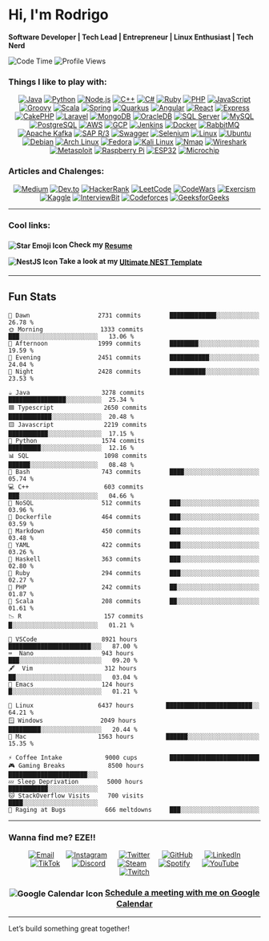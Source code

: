 # Hi, I'm Rodrigo  
**Software Developer | Tech Lead | Entrepreneur | Linux Enthusiast | Tech Nerd** 

![Code Time](http://img.shields.io/badge/Code%20Time-2%2C478%20hrs%2041%20mins-blue)     ![Profile Views](http://img.shields.io/badge/Profile%20Views-255-blue)

### Things I like to play with:
<p align="center">
  <a href="https://www.oracle.com/java/" target="_blank"><img alt="Java" src="https://img.shields.io/badge/-Java-007396?style=flat-square&logo=java&logoColor=white" /></a>
  <a href="https://www.python.org/" target="_blank"><img alt="Python" src="https://img.shields.io/badge/-Python-3776AB?style=flat-square&logo=python&logoColor=white" /></a>
  <a href="https://nodejs.org/" target="_blank"><img alt="Node.js" src="https://img.shields.io/badge/-Node.js-43853d?style=flat-square&logo=node.js&logoColor=white" /></a>
  <a href="https://isocpp.org/" target="_blank"><img alt="C++" src="https://img.shields.io/badge/-C++-00599C?style=flat-square&logo=c%2B%2B&logoColor=white" /></a>
  <a href="https://learn.microsoft.com/en-us/dotnet/csharp/" target="_blank"><img alt="C#" src="https://img.shields.io/badge/-C%23-239120?style=flat-square&logo=c-sharp&logoColor=white" /></a>
  <a href="https://www.ruby-lang.org/" target="_blank"><img alt="Ruby" src="https://img.shields.io/badge/-Ruby-CC342D?style=flat-square&logo=ruby&logoColor=white" /></a>
  <a href="https://www.php.net/" target="_blank"><img alt="PHP" src="https://img.shields.io/badge/-PHP-777BB4?style=flat-square&logo=php&logoColor=white" /></a>
  <a href="https://developer.mozilla.org/en-US/docs/Web/JavaScript" target="_blank"><img alt="JavaScript" src="https://img.shields.io/badge/-JavaScript-F7DF1E?style=flat-square&logo=javascript&logoColor=white" /></a>
  <a href="https://groovy-lang.org/" target="_blank"><img alt="Groovy" src="https://img.shields.io/badge/-Groovy-4298B8?style=flat-square&logo=apache-groovy&logoColor=white" /></a>
  <a href="https://www.scala-lang.org/" target="_blank"><img alt="Scala" src="https://img.shields.io/badge/-Scala-DC322F?style=flat-square&logo=scala&logoColor=white" /></a>
  <a href="https://spring.io/" target="_blank"><img alt="Spring" src="https://img.shields.io/badge/-Spring-6DB33F?style=flat-square&logo=spring&logoColor=white" /></a>
  <a href="https://quarkus.io/" target="_blank"><img alt="Quarkus" src="https://img.shields.io/badge/-Quarkus-4695EB?style=flat-square&logo=quarkus&logoColor=white" /></a>
  <a href="https://angular.io/" target="_blank"><img alt="Angular" src="https://img.shields.io/badge/-Angular-DD0031?style=flat-square&logo=angular&logoColor=white" /></a>
  <a href="https://reactjs.org/" target="_blank"><img alt="React" src="https://img.shields.io/badge/-React-61DAFB?style=flat-square&logo=react&logoColor=white" /></a>
  <a href="https://expressjs.com/" target="_blank"><img alt="Express" src="https://img.shields.io/badge/-Express-000000?style=flat-square&logo=express&logoColor=white" /></a>
  <a href="https://cakephp.org/" target="_blank"><img alt="CakePHP" src="https://img.shields.io/badge/-CakePHP-D33C43?style=flat-square&logo=cakephp&logoColor=white" /></a>
  <a href="https://laravel.com/" target="_blank"><img alt="Laravel" src="https://img.shields.io/badge/-Laravel-FF2D20?style=flat-square&logo=laravel&logoColor=white" /></a>
  <a href="https://www.mongodb.com/" target="_blank"><img alt="MongoDB" src="https://img.shields.io/badge/-MongoDB-47A248?style=flat-square&logo=mongodb&logoColor=white" /></a>
  <a href="https://www.oracle.com/database/" target="_blank"><img alt="OracleDB" src="https://img.shields.io/badge/-OracleDB-F80000?style=flat-square&logo=oracle&logoColor=white" /></a>
  <a href="https://www.microsoft.com/en-us/sql-server" target="_blank"><img alt="SQL Server" src="https://img.shields.io/badge/-SQL%20Server-CC2927?style=flat-square&logo=microsoft-sql-server&logoColor=white" /></a>
  <a href="https://www.mysql.com/" target="_blank"><img alt="MySQL" src="https://img.shields.io/badge/-MySQL-4479A1?style=flat-square&logo=mysql&logoColor=white" /></a>
  <a href="https://www.postgresql.org/" target="_blank"><img alt="PostgreSQL" src="https://img.shields.io/badge/-PostgreSQL-336791?style=flat-square&logo=postgresql&logoColor=white" /></a>
  <a href="https://aws.amazon.com/" target="_blank"><img alt="AWS" src="https://img.shields.io/badge/-AWS-232F3E?style=flat-square&logo=amazon-aws&logoColor=white" /></a>
  <a href="https://cloud.google.com/" target="_blank"><img alt="GCP" src="https://img.shields.io/badge/-Google_Cloud-4285F4?style=flat-square&logo=google-cloud&logoColor=white" /></a>
  <a href="https://www.jenkins.io/" target="_blank"><img alt="Jenkins" src="https://img.shields.io/badge/-Jenkins-D24939?style=flat-square&logo=jenkins&logoColor=white" /></a>
  <a href="https://www.docker.com/" target="_blank"><img alt="Docker" src="https://img.shields.io/badge/-Docker-2496ED?style=flat-square&logo=docker&logoColor=white" /></a>
  <a href="https://www.rabbitmq.com/" target="_blank"><img alt="RabbitMQ" src="https://img.shields.io/badge/-RabbitMQ-FF6600?style=flat-square&logo=rabbitmq&logoColor=white" /></a>
  <a href="https://kafka.apache.org/" target="_blank"><img alt="Apache Kafka" src="https://img.shields.io/badge/-Apache%20Kafka-231F20?style=flat-square&logo=apache-kafka&logoColor=white" /></a>
  <a href="https://www.sap.com/products/erp.html" target="_blank"><img alt="SAP R/3" src="https://img.shields.io/badge/-SAP_R%2F3-0FAAFF?style=flat-square&logo=sap&logoColor=white" /></a>
  <a href="https://swagger.io/" target="_blank"><img alt="Swagger" src="https://img.shields.io/badge/-Swagger-85EA2D?style=flat-square&logo=swagger&logoColor=black" /></a>
  <a href="https://www.selenium.dev/" target="_blank"><img alt="Selenium" src="https://img.shields.io/badge/-Selenium-43B02A?style=flat-square&logo=selenium&logoColor=white" /></a>
  <a href="https://www.linux.org/" target="_blank"><img alt="Linux" src="https://img.shields.io/badge/-Linux-FCC624?style=flat-square&logo=linux&logoColor=black" /></a>
  <a href="https://ubuntu.com/" target="_blank"><img alt="Ubuntu" src="https://img.shields.io/badge/-Ubuntu-E95420?style=flat-square&logo=ubuntu&logoColor=white" /></a>
  <a href="https://www.debian.org/" target="_blank"><img alt="Debian" src="https://img.shields.io/badge/-Debian-A81D33?style=flat-square&logo=debian&logoColor=white" /></a>
  <a href="https://archlinux.org/" target="_blank"><img alt="Arch Linux" src="https://img.shields.io/badge/-Arch_Linux-1793D1?style=flat-square&logo=arch-linux&logoColor=white" /></a>
  <a href="https://getfedora.org/" target="_blank"><img alt="Fedora" src="https://img.shields.io/badge/-Fedora-294172?style=flat-square&logo=fedora&logoColor=white" /></a>
  <a href="https://www.kali.org/" target="_blank"><img alt="Kali Linux" src="https://img.shields.io/badge/-Kali_Linux-557C94?style=flat-square&logo=kali-linux&logoColor=white" /></a>
  <a href="https://nmap.org/" target="_blank"><img alt="Nmap" src="https://img.shields.io/badge/-Nmap-0040FF?style=flat-square&logo=nmap&logoColor=white" /></a>
  <a href="https://www.wireshark.org/" target="_blank"><img alt="Wireshark" src="https://img.shields.io/badge/-Wireshark-1679A7?style=flat-square&logo=wireshark&logoColor=white" /></a>
  <a href="https://www.metasploit.com/" target="_blank"><img alt="Metasploit" src="https://img.shields.io/badge/-Metasploit-0579C3?style=flat-square&logo=metasploit&logoColor=white" /></a>
  <a href="https://www.raspberrypi.org/" target="_blank"><img alt="Raspberry Pi" src="https://img.shields.io/badge/-Raspberry_Pi-A22846?style=flat-square&logo=raspberry-pi&logoColor=white" /></a>
  <a href="https://www.espressif.com/en/products/socs/esp32" target="_blank"><img alt="ESP32" src="https://img.shields.io/badge/-ESP32-000000?style=flat-square&logo=esp32&logoColor=white" /></a>
  <a href="https://www.microchip.com/" target="_blank"><img alt="Microchip" src="https://img.shields.io/badge/-Microchip-CC0000?style=flat-square&logo=microchip&logoColor=white" /></a>
</p>

### Articles and Chalenges:
<p align="center">
  <a href="https://medium.com/@napalm23zero"><img src="https://img.shields.io/badge/Medium-12100E?style=flat-square&logo=medium&logoColor=white" alt="Medium"></a>
  <a href="https://dev.to/napalm23zero"><img src="https://img.shields.io/badge/Dev.to-0A0A0A?style=flat-square&logo=dev.to&logoColor=white" alt="Dev.to"></a>
  <a href="https://www.hackerrank.com/profile/napalm23zero"><img src="https://img.shields.io/badge/HackerRank-2EC866?style=flat-square&logo=hackerrank&logoColor=white" alt="HackerRank"></a>
  <a href="https://leetcode.com/u/napalm23zero/"><img src="https://img.shields.io/badge/LeetCode-FFA116?style=flat-square&logo=leetcode&logoColor=white" alt="LeetCode"></a>
  <a href="https://www.codewars.com/users/napalm23zero"><img src="https://img.shields.io/badge/CodeWars-B1361E?style=flat-square&logo=codewars&logoColor=white" alt="CodeWars"></a>
  <a href="https://exercism.org/napalm23zero"><img src="https://img.shields.io/badge/Exercism-1F8ACB?style=flat-square&logo=exercism&logoColor=white" alt="Exercism"></a>
  <a href="https://www.kaggle.com/napalm23zero"><img src="https://img.shields.io/badge/Kaggle-20BEFF?style=flat-square&logo=kaggle&logoColor=white" alt="Kaggle"></a>
  <a href="https://www.interviewbit.com/profile/rodrigo-dantas/"><img src="https://img.shields.io/badge/InterviewBit-1E4159?style=flat-square&logo=interviewbit&logoColor=white" alt="InterviewBit"></a>
  <a href="https://codeforces.com/profile/napalm23zero"><img src="https://img.shields.io/badge/Codeforces-1F8ACB?style=flat-square&logo=codeforces&logoColor=white" alt="Codeforces"></a>
  <a href="https://www.geeksforgeeks.org/user/napalm23zero/"><img src="https://img.shields.io/badge/GeeksforGeeks-2F8D46?style=flat-square&logo=geeksforgeeks&logoColor=white" alt="GeeksforGeeks"></a>
</p>

---

### Cool links:

<h4>
  <p>
    <img src="https://img.icons8.com/emoji/24/000000/star-emoji.png" alt="Star Emoji Icon" style="vertical-align: middle;"/> Check my 
    <a href="docs/resume.md" style="vertical-align: middle;">Resume</a>
  </p>
  <p>
    <img src="https://img.icons8.com/color/24/000000/nestjs.png" alt="NestJS Icon" style="vertical-align: middle;"/> 
    Take a look at my  <a href="https://github.com/napalm23zero/ultimate-typescript-nestjs-api-template" style="vertical-align: middle;">Ultimate NEST Template</a>
  </p>
</h4>

---

## Fun Stats
```text
🌌 Dawn                   2731 commits        █████████████░░░░░░░░░░░░   26.78 % 
🌞 Morning                1333 commits        ███░░░░░░░░░░░░░░░░░░░░░░   13.06 % 
🌆 Afternoon              1999 commits        ████████░░░░░░░░░░░░░░░░░   19.59 % 
🌃 Evening                2451 commits        ███████████░░░░░░░░░░░░░░   24.04 % 
🌙 Night                  2428 commits        ██████████░░░░░░░░░░░░░░░   23.53 %
```
```text
☕ Java                    3278 commits       ████████████████░░░░░░░░░░  25.34 % 
🟦 Typescript              2650 commits       ████████████░░░░░░░░░░░░░░  20.48 % 
🟨 Javascript              2219 commits       ███████████░░░░░░░░░░░░░░░  17.15 % 
🐍 Python                  1574 commits       █████████░░░░░░░░░░░░░░░░░  12.16 % 
📊 SQL                     1098 commits       ██████░░░░░░░░░░░░░░░░░░░   08.48 % 
🐚 Bash                    743 commits        ████░░░░░░░░░░░░░░░░░░░░░   05.74 % 
💻 C++                     603 commits        ███░░░░░░░░░░░░░░░░░░░░░░   04.66 % 
📂 NoSQL                   512 commits        ███░░░░░░░░░░░░░░░░░░░░░░   03.96 % 
🐳 Dockerfile              464 commits        ███░░░░░░░░░░░░░░░░░░░░░░   03.59 % 
📝 Markdown                450 commits        ███░░░░░░░░░░░░░░░░░░░░░░   03.48 % 
📄 YAML                    422 commits        ███░░░░░░░░░░░░░░░░░░░░░░   03.26 % 
🔣 Haskell                 363 commits        ███░░░░░░░░░░░░░░░░░░░░░░   02.80 % 
💎 Ruby                    294 commits        ███░░░░░░░░░░░░░░░░░░░░░░   02.27 % 
🐘 PHP                     242 commits        ██░░░░░░░░░░░░░░░░░░░░░░░   01.87 % 
🔮 Scala                   208 commits        ██░░░░░░░░░░░░░░░░░░░░░░░   01.61 % 
📉 R                       157 commits        █░░░░░░░░░░░░░░░░░░░░░░░░   01.21 %
```
```text
📝 VSCode                  8921 hours         ███████████████████████░░░   87.00 %
⌨️  Nano                   943 hours          ███░░░░░░░░░░░░░░░░░░░░░░░   09.20 %
🖋️  Vim                    312 hours          ██░░░░░░░░░░░░░░░░░░░░░░░░   03.04 %
🧠 Emacs                   124 hours          █░░░░░░░░░░░░░░░░░░░░░░░░░   01.21 %
```
```text
🐧 Linux                  6437 hours         ████████████████████████░░   64.21 % 
🪟 Windows                2049 hours         █████████░░░░░░░░░░░░░░░░░   20.44 % 
🍏 Mac                    1563 hours         ██████░░░░░░░░░░░░░░░░░░░░   15.35 %
```
```text
⚡ Coffee Intake            9000 cups         █████████████████████████
🎮 Gaming Breaks            8500 hours        ██████████████████████░░░
💤 Sleep Deprivation        5000 hours        ███████████░░░░░░░░░░░░░░
🐱 StackOverflow Visits     700 visits        ████░░░░░░░░░░░░░░░░░░░░░
🤬 Raging at Bugs           666 meltdowns     ███░░░░░░░░░░░░░░░░░░░░░░
```

---

### Wanna find me? EZE!!

<p align="center" style="margin-bottom: 20px;">
  <a href="mailto:rodrigo.dantas@hustletech.dev" style="margin: 0 10px;"><img src="https://img.icons8.com/color/32/000000/email.png" alt="Email"></a>
  <a href="https://www.instagram.com/napalm23zero" style="margin: 0 10px;"><img src="https://img.icons8.com/color/32/000000/instagram-new.png" alt="Instagram"></a>
  <a href="https://twitter.com/napalm23zero" style="margin: 0 10px;"><img src="https://img.icons8.com/color/32/000000/twitter.png" alt="Twitter"></a>
  <a href="https://github.com/napalm23zero" style="margin: 0 10px;"><img src="https://img.icons8.com/color/32/000000/github.png" alt="GitHub"></a>
  <a href="https://www.linkedin.com/in/napalm23zero" style="margin: 0 10px;"><img src="https://img.icons8.com/color/32/000000/linkedin.png" alt="LinkedIn"></a>
  <a href="https://www.tiktok.com/@napalm23zero" style="margin: 0 10px;"><img src="https://img.icons8.com/color/32/000000/tiktok.png" alt="TikTok"></a>
  <a href="https://discord.com/users/napalm23zero" style="margin: 0 10px;"><img src="https://img.icons8.com/color/32/000000/discord-logo.png" alt="Discord"></a>
  <a href="https://steamcommunity.com/id/napalm23zero" style="margin: 0 10px;"><img src="https://img.icons8.com/color/32/000000/steam.png" alt="Steam"></a>
  <a href="https://open.spotify.com/user/22shqo6vu5mqvdgwxi66gawta" style="margin: 0 10px;"><img src="https://img.icons8.com/color/32/000000/spotify.png" alt="Spotify"></a>
  <a href="https://www.youtube.com/@napalm23zero" style="margin: 0 10px;"><img src="https://img.icons8.com/color/32/000000/youtube-play.png" alt="YouTube"></a>
  <a href="https://www.twitch.tv/napalm23zero" style="margin: 0 10px;"><img src="https://img.icons8.com/color/32/000000/twitch.png" alt="Twitch"></a>
</p>

<h3 align="center">
  <img src="https://img.icons8.com/color/24/000000/google-calendar--v2.png" alt="Google Calendar Icon" style="vertical-align: middle;"/> 
  <a href="https://calendar.app.google/ovSnBAqvXtRztvsd7">Schedule a meeting with me on Google Calendar</a>
</h3>

---

Let’s build something great together!
